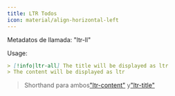 ```yaml
---
title: LTR Todos
icon: material/align-horizontal-left
---
```


Metadatos de llamada: "ltr-ll"

Usage:

```md
> [!info|ltr-all] The title will be displayed as ltr
> The content will be displayed as ltr
```
> Shorthand para ambos["ltr-content"](../content-styling/page-2.md)
> y["ltr-title"](../title-styling/page-12.md)

